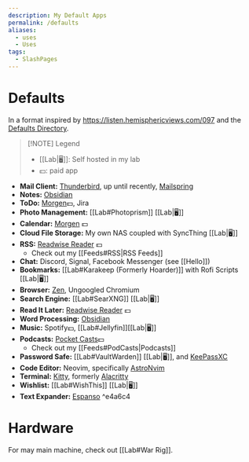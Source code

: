 ```yaml
---
description: My Default Apps
permalink: /defaults
aliases:
  - uses
  - Uses
tags: 
  - SlashPages
---
```


# Defaults

In a format inspired by https://listen.hemisphericviews.com/097 and the [Defaults Directory](https://defaults.rknight.me/).

> [!NOTE] Legend
> - [[Lab|🖥]]: Self hosted in my lab
> - 💵: paid app

- **Mail Client:** [Thunderbird](https://www.thunderbird.net/en-US/), up until recently, [Mailspring](https://www.getmailspring.com)
- **Notes:** [Obsidian](https://obsidian.md/)
- **ToDo:** [Morgen](https://www.morgen.so/)💵, Jira
- **Photo Management:** [[Lab#Photoprism]] [[Lab|🖥]]
- **Calendar:** [Morgen](https://www.morgen.so/) 💵
- **Cloud File Storage:** My own NAS coupled with SyncThing [[Lab|🖥]]
- **RSS:** [Readwise Reader](https://readwise.io/read) 💵
	- Check out my [[Feeds#RSS|RSS Feeds]]
- **Chat:** Discord, Signal, Facebook Messenger (see [[Hello]])
- **Bookmarks:** [[Lab#Karakeep (Formerly Hoarder)]]  with Rofi Scripts [[Lab|🖥]]
- **Browser:** [Zen](https://zen-browser.app/), Ungoogled Chromium
- **Search Engine:** [[Lab#SearXNG]] [[Lab|🖥]]
- **Read It Later:** [Readwise Reader](https://readwise.io/read) 💵
- **Word Processing:** [Obsidian](https://obsidian.md/)
- **Music:** Spotify💵, [[Lab#Jellyfin]][[Lab|🖥]]
- **Podcasts:** [Pocket Casts](https://pocketcasts.com/)💵
	- Check out my [[Feeds#PodCasts|Podcasts]]
- **Password Safe:** [[Lab#VaultWarden]] [[Lab|🖥]], and [KeePassXC](https://keepassxc.org/)
- **Code Editor:** Neovim, specifically [AstroNvim](https://astronvim.com/)
- **Terminal:** [Kitty](https://sw.kovidgoyal.net/kitty/), formerly [Alacritty](https://github.com/alacritty/alacritty)
- **Wishlist:** [[Lab#WishThis]] [[Lab|🖥]]
- **Text Expander:** [Espanso](https://espanso.org/) ^e4a6c4

# Hardware

For may main machine, check out [[Lab#War Rig]]. 
